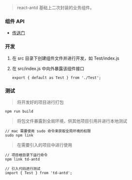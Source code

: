 > react-antd 基础上二次封装的业务组件。

### 组件 API

- [传送门](./API.md)

### 开发

1. 在 src 目录下创建组件文件并进行开发，如 Test/index.js
2. 在 src/index.js 中向外暴露该组件接口

	```
	export { default as Test } from './Test';
	```

### 测试

> 将开发好的项目进行打包

```
npm run build
```

> 将包文件暴露到全局环境，供其他项目引用并进行本地测试

```
// mac 需要使用 sudo 命令来获取全局环境的权限
sudo npm link
```

> 在需要引入的项目中进行使用

```
// 项目根目录下运行命令
npm link td-antd

// 引入代码进行测试
import { Test } from 'td-antd';
```
